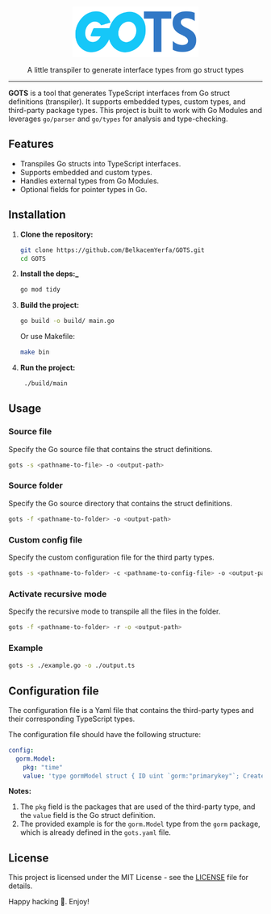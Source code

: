 <p align="center">
<img alt="Go Status Checker" src="./gots-logo.svg" width="250" height="100" style="max-width: 100%;">
</p>

<p align="center">
A little transpiler to generate interface types from go struct types
</p>

---

**GOTS** is a tool that generates TypeScript interfaces from Go struct definitions (transpiler). It supports embedded types, custom types, and third-party package types. This project is built to work with Go Modules and leverages `go/parser` and `go/types` for analysis and type-checking.

## Features

- Transpiles Go structs into TypeScript interfaces.
- Supports embedded and custom types.
- Handles external types from Go Modules.
- Optional fields for pointer types in Go.

## Installation

1. **Clone the repository:**
   ```bash
   git clone https://github.com/BelkacemYerfa/GOTS.git
   cd GOTS
   ```
2. **Install the deps:\_**
   ```bash
   go mod tidy
   ```
3. **Build the project:**
   ```bash
   go build -o build/ main.go
   ```
   Or use Makefile:
   ```bash
   make bin
   ```
4. **Run the project:**
   ```bash
    ./build/main
   ```

## Usage

### Source file

Specify the Go source file that contains the struct definitions.

```bash
gots -s <pathname-to-file> -o <output-path>
```

### Source folder

Specify the Go source directory that contains the struct definitions.

```bash
gots -f <pathname-to-folder> -o <output-path>
```

### Custom config file

Specify the custom configuration file for the third party types.

```bash
gots -s <pathname-to-folder> -c <pathname-to-config-file> -o <output-path>
```

### Activate recursive mode

Specify the recursive mode to transpile all the files in the folder.

```bash
gots -f <pathname-to-folder> -r -o <output-path>
```

### Example

```bash
gots -s ./example.go -o ./output.ts
```

## Configuration file

The configuration file is a Yaml file that contains the third-party types and their corresponding TypeScript types.

The configuration file should have the following structure:

```yaml
config:
  gorm.Model:
    pkg: "time"
    value: 'type gormModel struct { ID uint `gorm:"primarykey"`; CreatedAt time.Time; UpdatedAt time.Time; DeletedAt time.Time `gorm:"index"`}'
```

**Notes:**

1. The `pkg` field is the packages that are used of the third-party type, and the `value` field is the Go struct definition.
2. The provided example is for the `gorm.Model` type from the `gorm` package, which is already defined in the `gots.yaml` file.

## License

This project is licensed under the MIT License - see the [LICENSE](LICENSE) file for details.

Happy hacking 🚀.
Enjoy!
